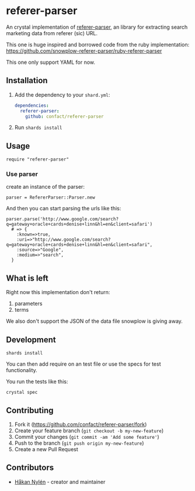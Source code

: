 # referer-parser

An crystal implementation of [referer-parser](https://github.com/snowplow/referer-parser), an library for extracting search marketing data from  referer (sic) URL.

This one is huge inspired and borrowed code from the ruby implementation: https://github.com/snowplow-referer-parser/ruby-referer-parser

This one only support YAML for now.

## Installation

1. Add the dependency to your `shard.yml`:

   ```yaml
   dependencies:
     referer-parser:
       github: confact/referer-parser
   ```

2. Run `shards install`

## Usage

```crystal
require "referer-parser"
```

### Use parser

create an instance of the parser:

```crystal
parser = RefererParser::Parser.new
```

And then you can start parsing the urls like this:

```
parser.parse('http://www.google.com/search?q=gateway+oracle+cards+denise+linn&hl=en&client=safari')
  # => {
    :known=>true,
    :uri=>"http://www.google.com/search?q=gateway+oracle+cards+denise+linn&hl=en&client=safari",
    :source=>"Google",
    :medium=>"search",
  }
```

## What is left
Right now this implementation don't return:
1. parameters
2. terms

We also don't support the JSON of the data file snowplow is giving away.

## Development

```
shards install
```
You can then add require on an test file or use the specs for test functionality.

You run the tests like this:
```
crystal spec
```

## Contributing

1. Fork it (<https://github.com/confact/referer-parser/fork>)
2. Create your feature branch (`git checkout -b my-new-feature`)
3. Commit your changes (`git commit -am 'Add some feature'`)
4. Push to the branch (`git push origin my-new-feature`)
5. Create a new Pull Request

## Contributors

- [Håkan Nylén](https://github.com/confact) - creator and maintainer
